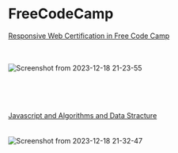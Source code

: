 <h1>FreeCodeCamp</h1>
<a href="https://www.freecodecamp.org/certification/minicode/responsive-web-design">Responsive Web Certification in Free Code Camp</a>
<br>
<br>
<br>

![Screenshot from 2023-12-18 21-23-55](https://github.com/Zarpoosh/free/assets/122268379/71e2560a-8991-4799-b684-54aafcb7e0bc)

<br>
<br>
<br>

<a href="https://www.freecodecamp.org/certification/minicode/javascript-algorithms-and-data-structures">Javascript and Algorithms and Data Stracture</a>
<br>
<br>
<br>
![Screenshot from 2023-12-18 21-32-47](https://github.com/Zarpoosh/free/assets/122268379/6e128f73-d104-4c4d-a472-a5c2507b5f6d)
